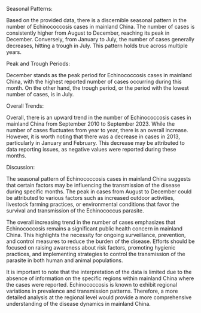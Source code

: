 Seasonal Patterns: 

Based on the provided data, there is a discernible seasonal pattern in the number of Echinococcosis cases in mainland China. The number of cases is consistently higher from August to December, reaching its peak in December. Conversely, from January to July, the number of cases generally decreases, hitting a trough in July. This pattern holds true across multiple years.

Peak and Trough Periods: 

December stands as the peak period for Echinococcosis cases in mainland China, with the highest reported number of cases occurring during this month. On the other hand, the trough period, or the period with the lowest number of cases, is in July.

Overall Trends: 

Overall, there is an upward trend in the number of Echinococcosis cases in mainland China from September 2010 to September 2023. While the number of cases fluctuates from year to year, there is an overall increase. However, it is worth noting that there was a decrease in cases in 2013, particularly in January and February. This decrease may be attributed to data reporting issues, as negative values were reported during these months.

Discussion: 

The seasonal pattern of Echinococcosis cases in mainland China suggests that certain factors may be influencing the transmission of the disease during specific months. The peak in cases from August to December could be attributed to various factors such as increased outdoor activities, livestock farming practices, or environmental conditions that favor the survival and transmission of the Echinococcus parasite.

The overall increasing trend in the number of cases emphasizes that Echinococcosis remains a significant public health concern in mainland China. This highlights the necessity for ongoing surveillance, prevention, and control measures to reduce the burden of the disease. Efforts should be focused on raising awareness about risk factors, promoting hygienic practices, and implementing strategies to control the transmission of the parasite in both human and animal populations.

It is important to note that the interpretation of the data is limited due to the absence of information on the specific regions within mainland China where the cases were reported. Echinococcosis is known to exhibit regional variations in prevalence and transmission patterns. Therefore, a more detailed analysis at the regional level would provide a more comprehensive understanding of the disease dynamics in mainland China.